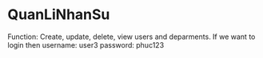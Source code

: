 # QuanLiNhanSu
Function: Create, update, delete, view users and deparments.
If we want to login then 
username: user3
password: phuc123
